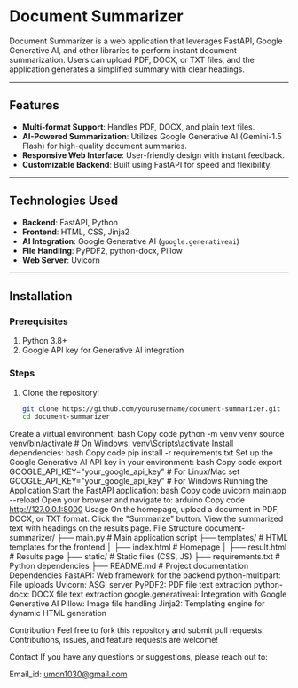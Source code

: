 # Document Summarizer

Document Summarizer is a web application that leverages FastAPI, Google Generative AI, and other libraries to perform instant document summarization. Users can upload PDF, DOCX, or TXT files, and the application generates a simplified summary with clear headings.

---

## Features
- **Multi-format Support**: Handles PDF, DOCX, and plain text files.
- **AI-Powered Summarization**: Utilizes Google Generative AI (Gemini-1.5 Flash) for high-quality document summaries.
- **Responsive Web Interface**: User-friendly design with instant feedback.
- **Customizable Backend**: Built using FastAPI for speed and flexibility.

---

## Technologies Used
- **Backend**: FastAPI, Python
- **Frontend**: HTML, CSS, Jinja2
- **AI Integration**: Google Generative AI (`google.generativeai`)
- **File Handling**: PyPDF2, python-docx, Pillow
- **Web Server**: Uvicorn

---

## Installation

### Prerequisites
1. Python 3.8+
2. Google API key for Generative AI integration

### Steps
1. Clone the repository:
   ```bash
   git clone https://github.com/yourusername/document-summarizer.git
   cd document-summarizer
Create a virtual environment:
bash
Copy code
python -m venv venv
source venv/bin/activate  # On Windows: venv\Scripts\activate
Install dependencies:
bash
Copy code
pip install -r requirements.txt
Set up the Google Generative AI API key in your environment:
bash
Copy code
export GOOGLE_API_KEY="your_google_api_key"  # For Linux/Mac
set GOOGLE_API_KEY="your_google_api_key"    # For Windows
Running the Application
Start the FastAPI application:
bash
Copy code
uvicorn main:app --reload
Open your browser and navigate to:
arduino
Copy code
http://127.0.0.1:8000
Usage
On the homepage, upload a document in PDF, DOCX, or TXT format.
Click the "Summarize" button.
View the summarized text with headings on the results page.
File Structure
document-summarizer/
├── main.py               # Main application script
├── templates/            # HTML templates for the frontend
│   ├── index.html        # Homepage
│   ├── result.html       # Results page
├── static/               # Static files (CSS, JS)
├── requirements.txt      # Python dependencies
├── README.md             # Project documentation
Dependencies
FastAPI: Web framework for the backend
python-multipart: File uploads
Uvicorn: ASGI server
PyPDF2: PDF file text extraction
python-docx: DOCX file text extraction
google.generativeai: Integration with Google Generative AI
Pillow: Image file handling
Jinja2: Templating engine for dynamic HTML generation

Contribution
Feel free to fork this repository and submit pull requests. Contributions, issues, and feature requests are welcome!

Contact
If you have any questions or suggestions, please reach out to:

Email_id: umdn1030@gmail.com

